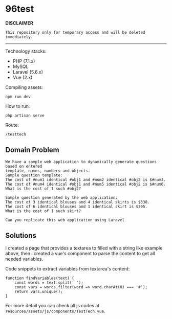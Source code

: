 # 96test

**DISCLAIMER**

```
This repository only for temporary access and will be deleted
immediately.
```

---

Technology stacks:

- PHP (7.1.x)
- MySQL
- Laravel (5.6.x)
- Vue (2.x)

Compiling assets:

```
npm run dev
```

How to run:

```
php artisan serve
```

Route:

```
/testtech
```

## Domain Problem

```
We have a sample web application to dynamically generate questions based on entered
template, names, numbers and objects.
Sample question template:
The cost of #num1 identical #obj1 and #num2 identical #obj2 is $#num3.
The cost of #num4 identical #obj1 and #num5 identical #obj2 is $#num6.
What is the cost of 1 such #obj2?

Sample question generated by the web application:
The cost of 3 identical blouses and 4 identical skirts is $338.
The cost of 6 identical blouses and 1 identical skirt is $305.
What is the cost of 1 such skirt?

Can you replicate this web application using Laravel
```

## Solutions

I created a page that provides a textarea to filled with a string like example
above, then i created a vue's component to parse the content to get all needed
variables.

Code snippets to extract variables from textarea's content:

```
function findVariables(text) {
    const words = text.split(' ');
    const vars = words.filter(word => word.charAt(0) === '#');
    return vars.unique();
}
```

For more detail you can check all js codes at `resources/assets/js/components/TestTech.vue`.